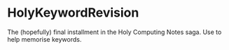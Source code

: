 # HolyKeywordRevision
The (hopefully) final installment in the Holy Computing Notes saga. Use to help memorise keywords.
